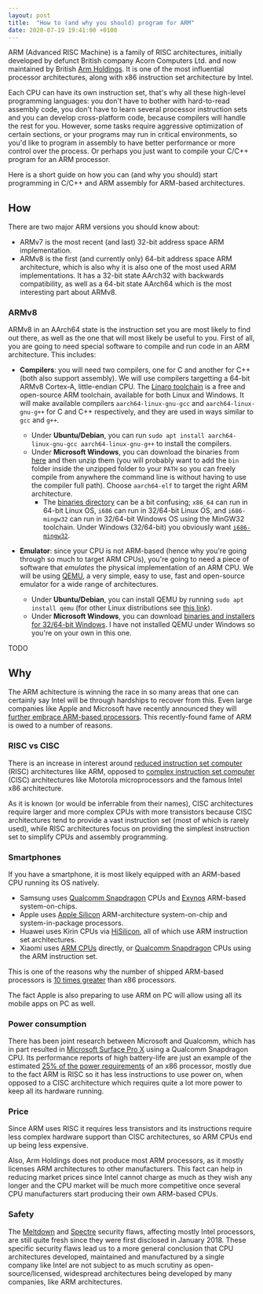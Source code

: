 ```yaml
---
layout: post
title:  "How to (and why you should) program for ARM"
date: 2020-07-19 19:41:00 +0100
---
```


ARM (Advanced RISC Machine) is a family of RISC architectures, initially developed by defunct British company Acorn Computers Ltd. and now maintained by British [Arm Holdings](https://www.arm.com/). It is one of the most influential processor architectures, along with x86 instruction set architecture by Intel.

Each CPU can have its own instruction set, that's why all these high-level programming languages: you don't have to bother with hard-to-read assembly code, you don't have to learn several processor instruction sets and you can develop cross-platform code, because compilers will handle the rest for you. However, some tasks require aggressive optimization of certain sections, or your programs may run in critical environments, so you'd like to program in assembly to have better performance or more control over the process. Or perhaps you just want to compile your C/C++ program for an ARM processor.

Here is a short guide on how you can (and why you should) start programming in C/C++ and ARM assembly for ARM-based architectures.

## How

There are two major ARM versions you should know about:
- ARMv7 is the most recent (and last) 32-bit address space ARM implementation.
- ARMv8 is the first (and currently only) 64-bit address space ARM architecture, which is also why it is also one of the most used ARM implementations. It has a 32-bit state AArch32 with backwards compatibility, as well as a 64-bit state AArch64 which is the most interesting part about ARMv8.

### ARMv8

ARMv8 in an AArch64 state is the instruction set you are most likely to find out there, as well as the one that will most likely be useful to you. First of all, you are going to need special software to compile and run code in an ARM architecture. This includes:

- **Compilers**: you will need two compilers, one for C and another for C++ (both also support assembly). We will use compilers targetting a 64-bit ARMv8 Cortex-A, little-endian CPU. The [Linaro toolchain](https://www.linaro.org/) is a free and open-source ARM toolchain, available for both Linux and Windows. It will make available compilers `aarch64-linux-gnu-gcc` and `aarch64-linux-gnu-g++` for C and C++ respectively, and they are used in ways similar to `gcc` and `g++`.
    - Under **Ubuntu/Debian**, you can run `sudo apt install aarch64-linux-gnu-gcc aarch64-linux-gnu-g++` to install the compilers.
    - Under **Microsoft Windows**, you can download the binaries from [here](https://www.linaro.org/downloads/) and then unzip them (you will probably want to add the `bin` folder inside the unzipped folder to your `PATH` so you can freely compile from anywhere the command line is without having to use the compiler full path). Choose `aarch64-elf` to target the right ARM architecture.
        - The [binaries directory](https://releases.linaro.org/components/toolchain/binaries/latest-7/aarch64-elf/) can be a bit confusing; `x86_64` can run in 64-bit Linux OS, `i686` can run in 32/64-bit Linux OS, and `i686-mingw32` can run in 32/64-bit Windows OS using the MinGW32 toolchain. Under Windows (32/64-bit) you obviously want [`i686-mingw32`](https://releases.linaro.org/components/toolchain/binaries/latest-7/aarch64-elf/gcc-linaro-7.5.0-2019.12-i686-mingw32_aarch64-elf.tar.xz).

- **Emulator**: since your CPU is not ARM-based (hence why you're going through so much to target ARM CPUs), you're going to need a piece of software that *emulates* the physical implementation of an ARM CPU. We will be using [QEMU](https://www.qemu.org/), a very simple, easy to use, fast and open-source emulator for a wide range of architectures.
    - Under **Ubuntu/Debian**, you can install QEMU by running `sudo apt install qemu` (for other Linux distributions see [this link](https://www.qemu.org/download/#linux)).
    - Under **Microsoft Windows**, you can download [binaries and installers for 32/64-bit Windows](https://www.qemu.org/download/#windows). I have not installed QEMU under Windows so you're on your own in this one.

TODO

## Why

The ARM achitecture is winning the race in so many areas that one can certainly say Intel will be through hardships to recover from this. Even large companies like Apple and Microsoft have recently announced they will [further embrace ARM-based processors](https://siliconangle.com/2020/06/26/exiting-x86-apple-microsoft-embracing-arm-based-pc/). This recently-found fame of ARM is owed to a number of reasons.

### RISC vs CISC

There is an increase in interest around [reduced instruction set computer](https://en.wikipedia.org/wiki/Reduced_instruction_set_computer) (RISC) architectures like ARM, opposed to [complex instruction set computer](https://en.wikipedia.org/wiki/Complex_instruction_set_computer) (CISC) architectures like Motorola microprocessors and the famous Intel x86 architecture.

As it is known (or would be inferrable from their names), CISC architectures require larger and more complex CPUs with more transistors because CISC architectures tend to provide a vast instruction set (most of which is rarely used), while RISC architectures focus on providing the simplest instruction set to simplify CPUs and assembly programming.

### Smartphones

If you have a smartphone, it is most likely equipped with an ARM-based CPU running its OS natively.

- Samsung uses [Qualcomm Snapdragon](https://en.wikipedia.org/wiki/Qualcomm_Snapdragon) CPUs and [Exynos](https://en.wikipedia.org/wiki/Exynos) ARM-based system-on-chips.
- Apple uses [Apple Silicon](https://en.wikipedia.org/wiki/Apple_Silicon) ARM-architecture system-on-chip and system-in-package processors.
- Huawei uses Kirin CPUs via [HiSilicon](https://en.wikipedia.org/wiki/HiSilicon), all of which use ARM instruction set architectures.
- Xiaomi uses [ARM CPUs](https://www.arm.com/products/silicon-ip-cpu) directly, or [Qualcomm Snapdragon](https://en.wikipedia.org/wiki/Qualcomm_Snapdragon) CPUs using the ARM instruction set.

This is one of the reasons why the number of shipped ARM-based processors is [10 times greater](https://siliconangle.com/2020/06/26/exiting-x86-apple-microsoft-embracing-arm-based-pc/) than x86 processors.

The fact Apple is also preparing to use ARM on PC will allow using all its mobile apps on PC as well.

### Power consumption

There has been joint research between Microsoft and Qualcomm, which has in part resulted in [Microsoft Surface Pro X](https://www.microsoft.com/en-us/p/surface-pro-x/8vdnrp2m6hhc) using a Qualcomm Snapdragon CPU. Its performance reports of high battery-life are just an example of the estimated [25% of the power requirements](https://siliconangle.com/2020/06/26/exiting-x86-apple-microsoft-embracing-arm-based-pc/) of an x86 processor, mostly due to the fact ARM is RISC so it has less instructions to use power on, when opposed to a CISC architecture which requires quite a lot more power to keep all its hardware running.

### Price

Since ARM uses RISC it requires less transistors and its instructions require less complex hardware support than CISC architectures, so ARM CPUs end up being less expensive.

Also, Arm Holdings does not produce most ARM processors, as it mostly licenses ARM architectures to other manufacturers. This fact can help in reducing market prices since Intel cannot charge as much as they wish any longer and the CPU market will be much more competitive once several CPU manufacturers start producing their own ARM-based CPUs.

### Safety

The [Meltdown](https://en.wikipedia.org/wiki/Meltdown_(security_vulnerability)) and [Spectre](https://en.wikipedia.org/wiki/Spectre_(security_vulnerability)) security flaws, affecting mostly Intel processors, are still quite fresh since they were first disclosed in January 2018. These specific security flaws lead us to a more general conclusion that CPU architectures developed, maintained and manufactured by a single company like Intel are not subject to as much scrutiny as open-source/licensed, widespread architectures being developed by many companies, like ARM architectures.

